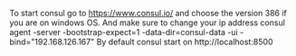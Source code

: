 To start consul go to https://www.consul.io/  and choose the version 386 if you are on windows OS.
And make sure to change your ip address 
consul agent -server -bootstrap-expect=1 -data-dir=consul-data -ui -bind="192.168.126.167"
By default consul start on http://localhost:8500
    
